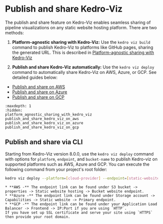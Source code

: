 # Publish and share Kedro-Viz

The publish and share feature on Kedro-Viz enables seamless sharing of pipeline visualizations on any static website hosting platform. There are two methods:

1. **Platform-agnostic sharing with Kedro-Viz:** Use the `kedro viz build` command to publish Kedro-Viz to platforms like GitHub pages, sharing the generated URL. This is described in [Platform-agnostic sharing with Kedro-Viz](./platform_agnostic_sharing_with_kedro_viz)

2. **Publish and share Kedro-Viz automatically:** Use the `kedro viz deploy` command to automatically share Kedro-Viz on AWS, Azure, or GCP.  See detailed guides below:
* [Publish and share on AWS](./publish_and_share_kedro_viz_on_aws)
* [Publish and share on Azure](./publish_and_share_kedro_viz_on_azure)
* [Publish and share on GCP](./publish_and_share_kedro_viz_on_gcp)


```{toctree}
:maxdepth: 1
:hidden:
platform_agnostic_sharing_with_kedro_viz
publish_and_share_kedro_viz_on_aws
publish_and_share_kedro_viz_on_azure
publish_and_share_kedro_viz_on_gcp
```

## Publish and share via CLI

Starting from Kedro-Viz version 8.0.0, use the `kedro viz deploy` command with options for `platform`, `endpoint`, and `bucket-name` to publish Kedro-viz on supported platforms such as AWS, Azure and GCP. You can execute the following command from your project's root folder:

```bash
kedro viz deploy --platform=[cloud-provider] --endpoint=[static-website-link] --bucket-name=[bucket-name]
```

```{note}
* **AWS -** The endpoint link can be found under S3 bucket -> properties -> Static website hosting -> Bucket website endpoint.
* **Azure -** The endpoint link can be found under Storage account -> Capabilities -> Static website -> Primary endpoint.
* **GCP -** The endpoint link can be found under your Application Load Balancer -> Frontend -> IP:Port if you are using `HTTP`. 
If you have set up SSL certificate and serve your site using `HTTPS` then provide your root domain.
```


